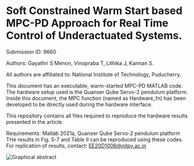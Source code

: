 
# Soft Constrained Warm Start based MPC-PD Approach for Real Time Control of Underactuated Systems.
Submission ID: 9660

Authors: Gayathri S Menon, Vinopraba T, Lithika J, Kannan S.

All authors are affiliated to: National Institute of Technology, Puducherry.

This document has an executable, warm-started MPC-PD MATLAB code. The hardware setup used is the Quanser Qube Servo-2 pendulum platform. Inside this document, the MPC function (named as Hardware_fn) has been developed to be directly used during the hardware interface.

This repository contains all files required to reproduce the hardware results presented in the article.

Requirements: Matlab 2021a, Quanser Qube Servo-2 pendulum platform
THe results in Fig. 5-7 and Table II can be reproduced using these codes.
For replication of results, contact: EE20D1006@nitpy.ac.in

![Graphical abstract](https://github.com/user-attachments/assets/6e2b5ffa-82e0-4e42-98aa-25a7a23de468)
